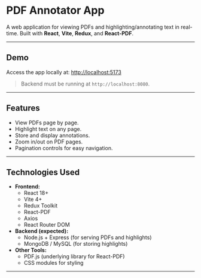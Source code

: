 # PDF Annotator App

A web application for viewing PDFs and highlighting/annotating text in real-time. Built with **React**, **Vite**, **Redux**, and **React-PDF**.

---

## Demo

Access the app locally at: [http://localhost:5173](http://localhost:5173)  

> Backend must be running at `http://localhost:8080`.

---

## Features

- View PDFs page by page.
- Highlight text on any page.
- Store and display annotations.
- Zoom in/out on PDF pages.
- Pagination controls for easy navigation.

---

## Technologies Used

- **Frontend:**
  - React 18+
  - Vite 4+
  - Redux Toolkit
  - React-PDF
  - Axios
  - React Router DOM
- **Backend (expected):**
  - Node.js + Express (for serving PDFs and highlights)
  - MongoDB / MySQL (for storing highlights)
- **Other Tools:**
  - PDF.js (underlying library for React-PDF)
  - CSS modules for styling

----
